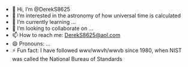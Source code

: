 - 👋 Hi, I’m @DerekS8625
- 👀 I’m interested in the astronomy of how universal time is calculated 
- 🌱 I’m currently learning ...
- 💞️ I’m looking to collaborate on ...
- 📫 How to reach me: DerekS8625@aol.com
- 😄 Pronouns: ...
- ⚡ Fun fact: I have followed wwv/wwvh/wwvb since 1980, when NIST was called the National Bureau of Standards 

<!---
DerekS8625/DerekS8625 is a ✨ special ✨ repository because its `README.md` (this file) appears on your GitHub profile.
You can click the Preview link to take a look at your changes.
--->
